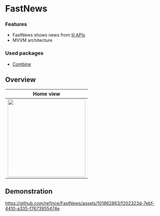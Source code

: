# FastNews
### Features
- FastNews shows news from [lil APIs](https://lil.software/api/)
- MVVM architecture

### Used packages
- [Combine](https://developer.apple.com/documentation/combine)

## Overview
| Home view |
|-----------|
|<img src="https://github.com/rel1nce/FastNews/assets/101862863/4c99c02e-ead3-4dda-859a-de20d0a45db8" width="250">|
## Demonstration

https://github.com/rel1nce/FastNews/assets/101862863/f202323d-7ebf-4410-a335-f7673955474e

